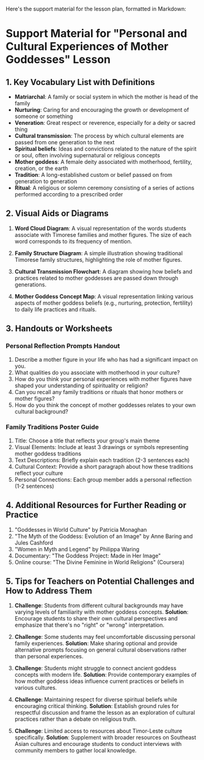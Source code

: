 Here's the support material for the lesson plan, formatted in Markdown:

# Support Material for "Personal and Cultural Experiences of Mother Goddesses" Lesson

## 1. Key Vocabulary List with Definitions

- **Matriarchal**: A family or social system in which the mother is head of the family
- **Nurturing**: Caring for and encouraging the growth or development of someone or something
- **Veneration**: Great respect or reverence, especially for a deity or sacred thing
- **Cultural transmission**: The process by which cultural elements are passed from one generation to the next
- **Spiritual beliefs**: Ideas and convictions related to the nature of the spirit or soul, often involving supernatural or religious concepts
- **Mother goddess**: A female deity associated with motherhood, fertility, creation, or the earth
- **Tradition**: A long-established custom or belief passed on from generation to generation
- **Ritual**: A religious or solemn ceremony consisting of a series of actions performed according to a prescribed order

## 2. Visual Aids or Diagrams

1. **Word Cloud Diagram**: A visual representation of the words students associate with Timorese families and mother figures. The size of each word corresponds to its frequency of mention.

2. **Family Structure Diagram**: A simple illustration showing traditional Timorese family structures, highlighting the role of mother figures.

3. **Cultural Transmission Flowchart**: A diagram showing how beliefs and practices related to mother goddesses are passed down through generations.

4. **Mother Goddess Concept Map**: A visual representation linking various aspects of mother goddess beliefs (e.g., nurturing, protection, fertility) to daily life practices and rituals.

## 3. Handouts or Worksheets

### Personal Reflection Prompts Handout

1. Describe a mother figure in your life who has had a significant impact on you.
2. What qualities do you associate with motherhood in your culture?
3. How do you think your personal experiences with mother figures have shaped your understanding of spirituality or religion?
4. Can you recall any family traditions or rituals that honor mothers or mother figures?
5. How do you think the concept of mother goddesses relates to your own cultural background?

### Family Traditions Poster Guide

1. Title: Choose a title that reflects your group's main theme
2. Visual Elements: Include at least 3 drawings or symbols representing mother goddess traditions
3. Text Descriptions: Briefly explain each tradition (2-3 sentences each)
4. Cultural Context: Provide a short paragraph about how these traditions reflect your culture
5. Personal Connections: Each group member adds a personal reflection (1-2 sentences)

## 4. Additional Resources for Further Reading or Practice

1. "Goddesses in World Culture" by Patricia Monaghan
2. "The Myth of the Goddess: Evolution of an Image" by Anne Baring and Jules Cashford
3. "Women in Myth and Legend" by Philippa Waring
4. Documentary: "The Goddess Project: Made in Her Image"
5. Online course: "The Divine Feminine in World Religions" (Coursera)

## 5. Tips for Teachers on Potential Challenges and How to Address Them

1. **Challenge**: Students from different cultural backgrounds may have varying levels of familiarity with mother goddess concepts.
   **Solution**: Encourage students to share their own cultural perspectives and emphasize that there's no "right" or "wrong" interpretation.

2. **Challenge**: Some students may feel uncomfortable discussing personal family experiences.
   **Solution**: Make sharing optional and provide alternative prompts focusing on general cultural observations rather than personal experiences.

3. **Challenge**: Students might struggle to connect ancient goddess concepts with modern life.
   **Solution**: Provide contemporary examples of how mother goddess ideas influence current practices or beliefs in various cultures.

4. **Challenge**: Maintaining respect for diverse spiritual beliefs while encouraging critical thinking.
   **Solution**: Establish ground rules for respectful discussion and frame the lesson as an exploration of cultural practices rather than a debate on religious truth.

5. **Challenge**: Limited access to resources about Timor-Leste culture specifically.
   **Solution**: Supplement with broader resources on Southeast Asian cultures and encourage students to conduct interviews with community members to gather local knowledge.